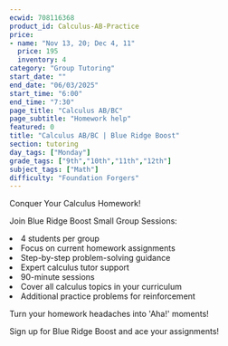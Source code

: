 ```yaml
---
ecwid: 708116368
product_id: Calculus-AB-Practice
price:
- name: "Nov 13, 20; Dec 4, 11"
  price: 195
  inventory: 4
category: "Group Tutoring"
start_date: ""
end_date: "06/03/2025"
start_time: "6:00"
end_time: "7:30"
page_title: "Calculus AB/BC"
page_subtitle: "Homework help"
featured: 0
title: "Calculus AB/BC | Blue Ridge Boost"
section: tutoring
day_tags: ["Monday"]
grade_tags: ["9th","10th","11th","12th"]
subject_tags: ["Math"]
difficulty: "Foundation Forgers"
---
```

<p>Conquer Your Calculus Homework!</p><p>Join Blue Ridge Boost Small Group Sessions:</p><li> 4 students per group</li><li>Focus on current homework assignments</li><li>Step-by-step problem-solving guidance</li><li>Expert calculus tutor support</li><li>90-minute sessions</li><li>Cover all calculus topics in your curriculum</li><li>Additional practice problems for reinforcement</li><p>Turn your homework headaches into 'Aha!' moments!</p><p>Sign up for Blue Ridge Boost and ace your assignments!</p>

